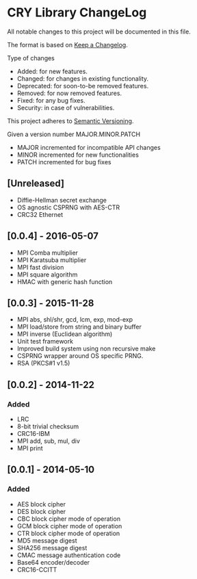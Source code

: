 CRY Library ChangeLog
=====================

All notable changes to this project will be documented in this file.

The format is based on [Keep a Changelog](http://keepachangelog.com).

Type of changes

- Added: for new features.
- Changed: for changes in existing functionality.
- Deprecated: for soon-to-be removed features.
- Removed: for now removed features.
- Fixed: for any bug fixes.
- Security: in case of vulnerabilities.

This project adheres to [Semantic Versioning](http://semver.org).

Given a version number MAJOR.MINOR.PATCH
- MAJOR incremented for incompatible API changes
- MINOR incremented for new functionalities
- PATCH incremented for bug fixes

[Unreleased]
------------

- Diffie-Hellman secret exchange
- OS agnostic CSPRNG with AES-CTR
- CRC32 Ethernet

[0.0.4] - 2016-05-07
--------------------

- MPI Comba multiplier
- MPI Karatsuba multiplier
- MPI fast division
- MPI square algorithm
- HMAC with generic hash function

[0.0.3] - 2015-11-28
--------------------

- MPI abs, shl/shr, gcd, lcm, exp, mod-exp
- MPI load/store from string and binary buffer
- MPI inverse (Euclidean algorithm)
- Unit test framework
- Improved build system using non recursive make
- CSPRNG wrapper around OS specific PRNG.
- RSA (PKCS#1 v1.5)

[0.0.2] - 2014-11-22
--------------------

### Added

- LRC
- 8-bit trivial checksum
- CRC16-IBM
- MPI add, sub, mul, div
- MPI print

[0.0.1] - 2014-05-10
--------------------

### Added

- AES block cipher
- DES block cipher
- CBC block cipher mode of operation
- GCM block cipher mode of operation
- CTR block cipher mode of operation
- MD5 message digest
- SHA256 message digest
- CMAC message authentication code
- Base64 encoder/decoder
- CRC16-CCITT

